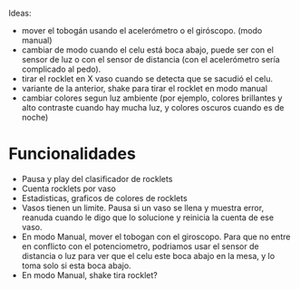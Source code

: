 Ideas:

* mover el tobogán usando el acelerómetro o el giróscopo. (modo manual)
* cambiar de modo cuando el celu está boca abajo, puede ser con el sensor de luz o con el sensor de distancia (con el acelerómetro sería complicado al pedo).
* tirar el rocklet en X vaso cuando se detecta que se sacudió el celu.
* variante de la anterior, shake para tirar el rocklet en modo manual
* cambiar colores segun luz ambiente (por ejemplo, colores brillantes y alto contraste cuando hay mucha luz, y colores oscuros cuando es de noche)

# Funcionalidades
* Pausa y play del clasificador de rocklets
* Cuenta rocklets por vaso
* Estadisticas, graficos de colores de rocklets
* Vasos tienen un limite. Pausa si un vaso se llena y muestra error, reanuda cuando le digo que lo solucione y reinicia la cuenta de ese vaso.
* En modo Manual, mover el tobogan con el giroscopo. Para que no entre en conflicto con el potenciometro, podriamos usar el sensor de distancia o luz para ver que el celu este boca abajo en la mesa, y lo toma solo si esta boca abajo.
* En modo Manual, shake tira rocklet?
